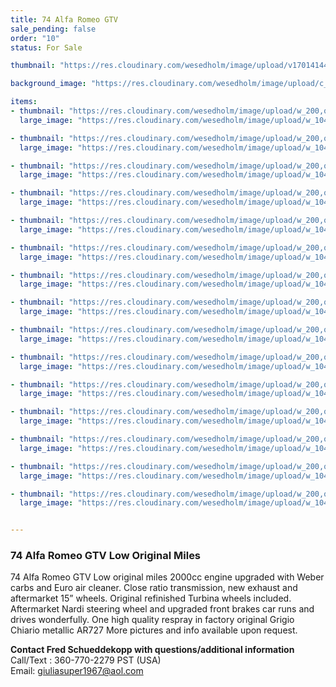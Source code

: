 ```yaml
---
title: 74 Alfa Romeo GTV
sale_pending: false
order: "10"
status: For Sale

thumbnail: "https://res.cloudinary.com/wesedholm/image/upload/v1701414451/ClassicsOnOffer/74AlfaRomeoGTVLowMiles/lf5robmfzbrd0hk8n8wk.jpg"

background_image: "https://res.cloudinary.com/wesedholm/image/upload/c_fill,q_90,g_xy_center,w_2222,h_500,x_0,y_840/v1701350977/ClassicsOnOffer/74AlfaRomeoGTVLowMiles/gdjy7e6kpt3inbpgehdd.jpg"

items:
- thumbnail: "https://res.cloudinary.com/wesedholm/image/upload/w_200,q_95,f_auto/v1701350977/ClassicsOnOffer/74AlfaRomeoGTVLowMiles/p5kncgqktgqseqtgl4am.jpg"
  large_image: "https://res.cloudinary.com/wesedholm/image/upload/w_1044,q_95,f_auto/v1701350977/ClassicsOnOffer/74AlfaRomeoGTVLowMiles/p5kncgqktgqseqtgl4am.jpg"

- thumbnail: "https://res.cloudinary.com/wesedholm/image/upload/w_200,q_95,f_auto/v1701350977/ClassicsOnOffer/74AlfaRomeoGTVLowMiles/tntcjpn5objjdxnsuprt.jpg"
  large_image: "https://res.cloudinary.com/wesedholm/image/upload/w_1044,q_95,f_auto/v1701350977/ClassicsOnOffer/74AlfaRomeoGTVLowMiles/tntcjpn5objjdxnsuprt.jpg"

- thumbnail: "https://res.cloudinary.com/wesedholm/image/upload/w_200,q_95,f_auto/v1701350977/ClassicsOnOffer/74AlfaRomeoGTVLowMiles/wgcmzhsdoonbre6pdub9.jpg"
  large_image: "https://res.cloudinary.com/wesedholm/image/upload/w_1044,q_95,f_auto/v1701350977/ClassicsOnOffer/74AlfaRomeoGTVLowMiles/wgcmzhsdoonbre6pdub9.jpg"

- thumbnail: "https://res.cloudinary.com/wesedholm/image/upload/w_200,q_95,f_auto/v1701350977/ClassicsOnOffer/74AlfaRomeoGTVLowMiles/gdjy7e6kpt3inbpgehdd.jpg"
  large_image: "https://res.cloudinary.com/wesedholm/image/upload/w_1044,q_95,f_auto/v1701350977/ClassicsOnOffer/74AlfaRomeoGTVLowMiles/gdjy7e6kpt3inbpgehdd.jpg"

- thumbnail: "https://res.cloudinary.com/wesedholm/image/upload/w_200,q_95,f_auto/v1701350977/ClassicsOnOffer/74AlfaRomeoGTVLowMiles/xtptxugqhixtveq7agk2.jpg"
  large_image: "https://res.cloudinary.com/wesedholm/image/upload/w_1044,q_95,f_auto/v1701350977/ClassicsOnOffer/74AlfaRomeoGTVLowMiles/xtptxugqhixtveq7agk2.jpg"

- thumbnail: "https://res.cloudinary.com/wesedholm/image/upload/w_200,q_95,f_auto/v1701350977/ClassicsOnOffer/74AlfaRomeoGTVLowMiles/c03sbtm9owidhdx1misc.jpg"
  large_image: "https://res.cloudinary.com/wesedholm/image/upload/w_1044,q_95,f_auto/v1701350977/ClassicsOnOffer/74AlfaRomeoGTVLowMiles/c03sbtm9owidhdx1misc.jpg"

- thumbnail: "https://res.cloudinary.com/wesedholm/image/upload/w_200,q_95,f_auto/v1701350977/ClassicsOnOffer/74AlfaRomeoGTVLowMiles/vihegf4oq8ekwxypzfgr.jpg"
  large_image: "https://res.cloudinary.com/wesedholm/image/upload/w_1044,q_95,f_auto/v1701350977/ClassicsOnOffer/74AlfaRomeoGTVLowMiles/vihegf4oq8ekwxypzfgr.jpg"

- thumbnail: "https://res.cloudinary.com/wesedholm/image/upload/w_200,q_95,f_auto/v1701350977/ClassicsOnOffer/74AlfaRomeoGTVLowMiles/qovowtdomrcpph7u8cbn.jpg"
  large_image: "https://res.cloudinary.com/wesedholm/image/upload/w_1044,q_95,f_auto/v1701350977/ClassicsOnOffer/74AlfaRomeoGTVLowMiles/qovowtdomrcpph7u8cbn.jpg"

- thumbnail: "https://res.cloudinary.com/wesedholm/image/upload/w_200,q_95,f_auto/v1701350977/ClassicsOnOffer/74AlfaRomeoGTVLowMiles/hjzx5cws45meqe8oiglv.jpg"
  large_image: "https://res.cloudinary.com/wesedholm/image/upload/w_1044,q_95,f_auto/v1701350977/ClassicsOnOffer/74AlfaRomeoGTVLowMiles/hjzx5cws45meqe8oiglv.jpg"

- thumbnail: "https://res.cloudinary.com/wesedholm/image/upload/w_200,q_95,f_auto/v1701350977/ClassicsOnOffer/74AlfaRomeoGTVLowMiles/hvdp5ih2wo8ro9adcd9v.jpg"
  large_image: "https://res.cloudinary.com/wesedholm/image/upload/w_1044,q_95,f_auto/v1701350977/ClassicsOnOffer/74AlfaRomeoGTVLowMiles/hvdp5ih2wo8ro9adcd9v.jpg"

- thumbnail: "https://res.cloudinary.com/wesedholm/image/upload/w_200,q_95,f_auto/v1701350977/ClassicsOnOffer/74AlfaRomeoGTVLowMiles/qkucrk7qkrp7imfxowmp.jpg"
  large_image: "https://res.cloudinary.com/wesedholm/image/upload/w_1044,q_95,f_auto/v1701350977/ClassicsOnOffer/74AlfaRomeoGTVLowMiles/qkucrk7qkrp7imfxowmp.jpg"

- thumbnail: "https://res.cloudinary.com/wesedholm/image/upload/w_200,q_95,f_auto/v1701350977/ClassicsOnOffer/74AlfaRomeoGTVLowMiles/jq8byltc6omiqffr3212.jpg"
  large_image: "https://res.cloudinary.com/wesedholm/image/upload/w_1044,q_95,f_auto/v1701350977/ClassicsOnOffer/74AlfaRomeoGTVLowMiles/jq8byltc6omiqffr3212.jpg"

- thumbnail: "https://res.cloudinary.com/wesedholm/image/upload/w_200,q_95,f_auto/v1701350977/ClassicsOnOffer/74AlfaRomeoGTVLowMiles/pjtlxap7drtz8vysyzev.jpg"
  large_image: "https://res.cloudinary.com/wesedholm/image/upload/w_1044,q_95,f_auto/v1701350977/ClassicsOnOffer/74AlfaRomeoGTVLowMiles/pjtlxap7drtz8vysyzev.jpg"

- thumbnail: "https://res.cloudinary.com/wesedholm/image/upload/w_200,q_95,f_auto/v1701350977/ClassicsOnOffer/74AlfaRomeoGTVLowMiles/yt4j3g1iaigwiyjntr7s.jpg"
  large_image: "https://res.cloudinary.com/wesedholm/image/upload/w_1044,q_95,f_auto/v1701350977/ClassicsOnOffer/74AlfaRomeoGTVLowMiles/yt4j3g1iaigwiyjntr7s.jpg"

- thumbnail: "https://res.cloudinary.com/wesedholm/image/upload/w_200,q_95,f_auto/v1701350977/ClassicsOnOffer/74AlfaRomeoGTVLowMiles/gu0ymirudmncfuyyzus3.jpg"
  large_image: "https://res.cloudinary.com/wesedholm/image/upload/w_1044,q_95,f_auto/v1701350977/ClassicsOnOffer/74AlfaRomeoGTVLowMiles/gu0ymirudmncfuyyzus3.jpg"


---
```

### 74 Alfa Romeo GTV Low Original Miles

74 Alfa Romeo GTV Low original miles 2000cc engine upgraded with Weber carbs and Euro air cleaner. Close ratio transmission, new exhaust and aftermarket 15” wheels. Original refinished Turbina wheels included. Aftermarket Nardi steering wheel and upgraded front brakes car runs and drives wonderfully. One high quality respray in factory original Grigio Chiario metallic AR727 More pictures and info available upon request.

**Contact Fred Schueddekopp with questions/additional information**  
Call/Text : 360-770-2279 PST (USA)  
Email: giuliasuper1967@aol.com